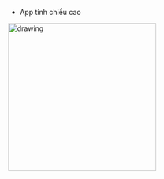 - App tính chiều cao

<img src="https://media.discordapp.net/attachments/1013818251580551170/1172954210560651324/371525819_890314179432307_2413819718908452900_n.png" alt="drawing" width="300"/>
